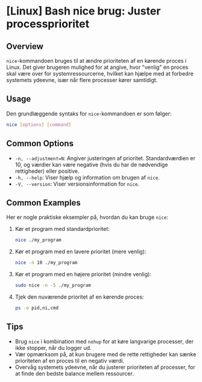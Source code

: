# [Linux] Bash nice brug: Juster processprioritet

## Overview
`nice`-kommandoen bruges til at ændre prioriteten af en kørende proces i Linux. Det giver brugeren mulighed for at angive, hvor "venlig" en proces skal være over for systemressourcerne, hvilket kan hjælpe med at forbedre systemets ydeevne, især når flere processer kører samtidigt.

## Usage
Den grundlæggende syntaks for `nice`-kommandoen er som følger:

```bash
nice [options] [command]
```

## Common Options
- `-n, --adjustment=N`: Angiver justeringen af prioritet. Standardværdien er 10, og værdier kan være negative (hvis du har de nødvendige rettigheder) eller positive.
- `-h, --help`: Viser hjælp og information om brugen af `nice`.
- `-V, --version`: Viser versionsinformation for `nice`.

## Common Examples
Her er nogle praktiske eksempler på, hvordan du kan bruge `nice`:

1. Kør et program med standardprioritet:
   ```bash
   nice ./my_program
   ```

2. Kør et program med en lavere prioritet (mere venlig):
   ```bash
   nice -n 10 ./my_program
   ```

3. Kør et program med en højere prioritet (mindre venlig):
   ```bash
   sudo nice -n -5 ./my_program
   ```

4. Tjek den nuværende prioritet af en kørende proces:
   ```bash
   ps -o pid,ni,cmd
   ```

## Tips
- Brug `nice` i kombination med `nohup` for at køre langvarige processer, der ikke stopper, når du logger ud.
- Vær opmærksom på, at kun brugere med de rette rettigheder kan sænke prioriteten af en proces til en negativ værdi.
- Overvåg systemets ydeevne, når du justerer prioriteten af processer, for at finde den bedste balance mellem ressourcer.